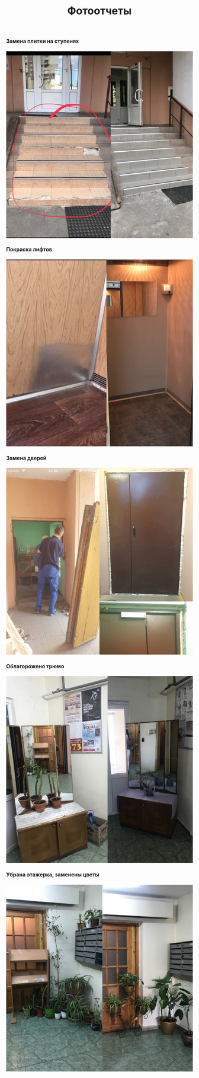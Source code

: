 ﻿---
layout: default
title: Фотоотчеты
published: true
---

#### Замена плитки на ступенях

[![Замена плитки на ступенях](/assets/images/comparison/small/stairs.jpg)](/assets/images/comparison/small/stairs.jpg)

#### Покраска лифтов

![Покраска лифтов](/assets/images/comparison/small/elevators.jpg)

#### Замена дверей

![Замена дверей](/assets/images/comparison/small/side-doors.jpg)

#### Облагорожено трюмо

![Трюмо](/assets/images/comparison/small/console-mirror.jpg)

#### Убрана этажерка, заменены цветы

![Убрана этажерка, заменены цветы](/assets/images/comparison/small/flowers-corner.jpg)